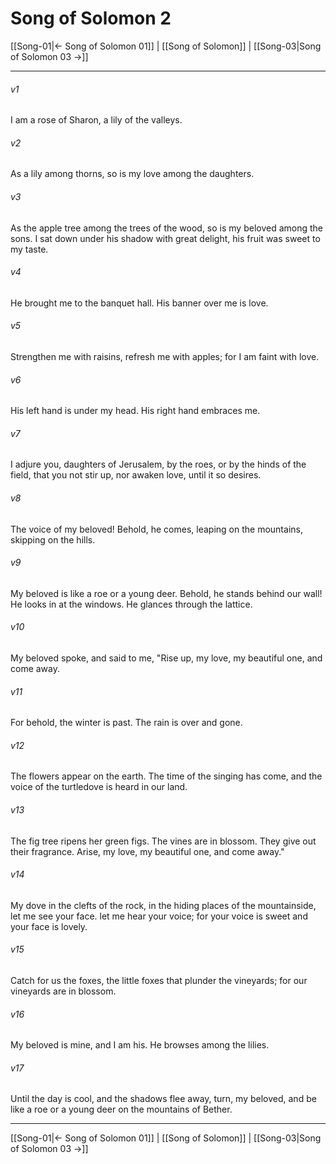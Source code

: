 # Song of Solomon 2

[[Song-01|← Song of Solomon 01]] | [[Song of Solomon]] | [[Song-03|Song of Solomon 03 →]]
***



###### v1 
I am a rose of Sharon, a lily of the valleys. 

###### v2 
As a lily among thorns, so is my love among the daughters. 

###### v3 
As the apple tree among the trees of the wood, so is my beloved among the sons. I sat down under his shadow with great delight, his fruit was sweet to my taste. 

###### v4 
He brought me to the banquet hall. His banner over me is love. 

###### v5 
Strengthen me with raisins, refresh me with apples; for I am faint with love. 

###### v6 
His left hand is under my head. His right hand embraces me. 

###### v7 
I adjure you, daughters of Jerusalem, by the roes, or by the hinds of the field, that you not stir up, nor awaken love, until it so desires. 

###### v8 
The voice of my beloved! Behold, he comes, leaping on the mountains, skipping on the hills. 

###### v9 
My beloved is like a roe or a young deer. Behold, he stands behind our wall! He looks in at the windows. He glances through the lattice. 

###### v10 
My beloved spoke, and said to me, "Rise up, my love, my beautiful one, and come away. 

###### v11 
For behold, the winter is past. The rain is over and gone. 

###### v12 
The flowers appear on the earth. The time of the singing has come, and the voice of the turtledove is heard in our land. 

###### v13 
The fig tree ripens her green figs. The vines are in blossom. They give out their fragrance. Arise, my love, my beautiful one, and come away." 

###### v14 
My dove in the clefts of the rock, in the hiding places of the mountainside, let me see your face. let me hear your voice; for your voice is sweet and your face is lovely. 

###### v15 
Catch for us the foxes, the little foxes that plunder the vineyards; for our vineyards are in blossom. 

###### v16 
My beloved is mine, and I am his. He browses among the lilies. 

###### v17 
Until the day is cool, and the shadows flee away, turn, my beloved, and be like a roe or a young deer on the mountains of Bether.

***
[[Song-01|← Song of Solomon 01]] | [[Song of Solomon]] | [[Song-03|Song of Solomon 03 →]]
